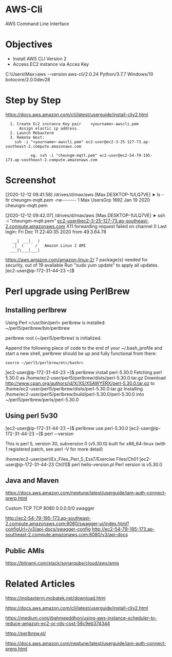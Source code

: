 # AWS-Cli
AWS Command Line Interface

# Objectives
- Install AWS CLI Version 2
- Access EC2 instance via Acces Key


C:\Users\Max>aws --version
aws-cli/2.0.24 Python/3.7.7 Windows/10 botocore/2.0.0dev28

 # Step by Step 
https://docs.aws.amazon.com/cli/latest/userguide/install-cliv2.html


	  1. Create Ec2 instance Key pair    <yourname>-awscli.pem
	      Assign elastic ip address.
	  2. Launch Mobaxterm  
	  3. Remote Host:  
		ssh -i "<yourname>-awscli.pem" ec2-user@ec2-3-25-127-73.ap-southeast-2.compute.amazonaws.com

               eg. ssh -i "cheungm-mqtt.pem" ec2-user@ec2-54-79-195-173.ap-southeast-2.compute.amazonaws.com

# Screenshot


[2020-12-12 09:41.58]  /drives/d/max/aws
[Max.DESKTOP-1ULQ7VE] ➤ ls -ltr cheungm-mqtt.pem
-rw-------    1 Max      UsersGrp      1692 Jan 19  2020 cheungm-mqtt.pem

[2020-12-12 09:42.07]  /drives/d/max/aws
[Max.DESKTOP-1ULQ7VE] ➤ ssh -i "cheungm-mqtt.pem" ec2-user@ec2-3-25-127-73.ap-southeast-2.compute.amazonaws.com
X11 forwarding request failed on channel 0
Last login: Fri Dec 11 22:40:35 2020 from 49.3.64.78

       __|  __|_  )
       _|  (     /   Amazon Linux 2 AMI
      ___|\___|___|

https://aws.amazon.com/amazon-linux-2/
7 package(s) needed for security, out of 19 available
Run "sudo yum update" to apply all updates.
[ec2-user@ip-172-31-44-23 ~]$

# Perl upgrade using PerlBrew


## Installing perlbrew
Using Perl </usr/bin/perl>
perlbrew is installed: ~/perl5/perlbrew/bin/perlbrew

perlbrew root (~/perl5/perlbrew) is initialized.

Append the following piece of code to the end of your ~/.bash_profile and start a
new shell, perlbrew should be up and fully functional from there:

    source ~/perl5/perlbrew/etc/bashrc

[ec2-user@ip-172-31-44-23 ~]$ perlbrew install perl-5.30.0
Fetching perl 5.30.0 as /home/ec2-user/perl5/perlbrew/dists/perl-5.30.0.tar.gz
Download http://www.cpan.org/authors/id/X/XS/XSAWYERX/perl-5.30.0.tar.gz to /home/ec2-user/perl5/perlbrew/dists/perl-5.30.0.tar.gz
Installing /home/ec2-user/perl5/perlbrew/build/perl-5.30.0/perl-5.30.0 into ~/perl5/perlbrew/perls/perl-5.30.0

## Using perl 5v30
[ec2-user@ip-172-31-44-23 ~]$ perlbrew use perl-5.30.0
[ec2-user@ip-172-31-44-23 ~]$ perl --version

This is perl 5, version 30, subversion 0 (v5.30.0) built for x86_64-linux
(with 1 registered patch, see perl -V for more detail)

/home/ec2-user/perl/Ex_Files_Perl_5_EssT/Exercise Files/Ch01
[ec2-user@ip-172-31-44-23 Ch01]$ perl hello-version.pl
Perl version is v5.30.0


## Java and Maven
https://docs.aws.amazon.com/neptune/latest/userguide/iam-auth-connect-prerq.html

Custom TCP	TCP	8080	0.0.0.0/0	swagger

http://ec2-54-79-195-173.ap-southeast-2.compute.amazonaws.com:8080/swagger-ui/index.html?configUrl=/v3/api-docs/swagger-config
http://ec2-54-79-195-173.ap-southeast-2.compute.amazonaws.com:8080/v3/api-docs

## Public AMIs
https://bitnami.com/stack/sonarqube/cloud/aws/amis

 # Related Articles
 https://mobaxterm.mobatek.net/download.html
 
 https://docs.aws.amazon.com/cli/latest/userguide/install-cliv2.html
 
https://medium.com/@ahmeeddhon/using-aws-instance-scheduler-to-reduce-amazon-ec2-or-rds-cost-56c9eb374344

https://perlbrew.pl/

https://docs.aws.amazon.com/neptune/latest/userguide/iam-auth-connect-prerq.html
